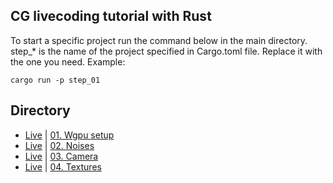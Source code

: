 ## CG livecoding tutorial with Rust

To start a specific project run the command below in the main directory.  
step_* is the name of the project specified in Cargo.toml file. Replace it with the one you need.
Example: 
```
cargo run -p step_01
```

## Directory
- [Live][Live 01] | [01. Wgpu setup][Step 01]
- [Live][Live 02] | [02. Noises][Step 02] 
- [Live][Live 03] | [03. Camera][Step 03] 
- [Live][Live 04] | [04. Textures][Step 04] 

[Step 01]: 01_wgpu_setup
[Step 02]: 02_noises
[Step 03]: 03_camera
[Step 04]: 04_textures

[Live 01]: https://www.youtube.com/watch?v=ViZR4N6dqPQ
[Live 02]: https://www.youtube.com/watch?v=51aQNFkl6I0
[Live 03]: https://www.youtube.com/watch?v=zL8Q0ij6LzM
[Live 04]: https://www.youtube.com/watch?v=xhgZu4Sr1Ig